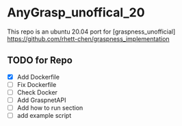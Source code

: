 # AnyGrasp_unoffical_20

This repo is an ubuntu 20.04 port for [graspness_unofficial] https://github.com/rhett-chen/graspness_implementation 
## TODO for Repo
- [x] Add Dockerfile 
- [ ] Fix Dockerfile
- [ ] Check Docker
- [ ] Add GraspnetAPI
- [ ] Add how to run section
- [ ] add example script 
